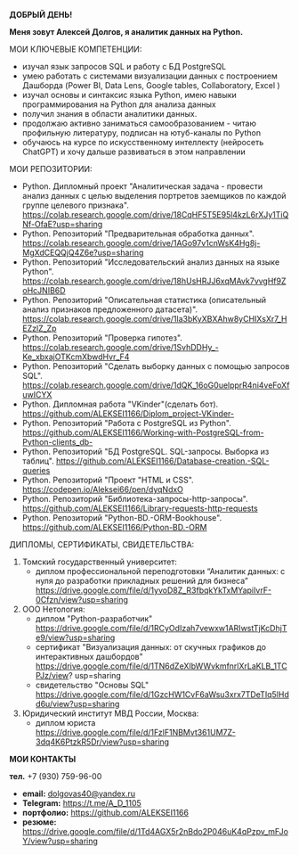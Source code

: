 **ДОБРЫЙ ДЕНЬ!**

**Меня зовут Алексей Долгов, я аналитик данных на Python.**


МОИ КЛЮЧЕВЫЕ КОМПЕТЕНЦИИ:

- изучал язык запросов SQL и работу с БД PostgreSQL
- умею работать с системами визуализации данных с
построением Дашборда (Power BI, Data Lens, Google tables,
Collaboratory, Excel )
- изучал основы и синтаксис языка Python, имею навыки
программирования на Python для анализа данных
- получил знания в области аналитики данных.
- продолжаю активно заниматься самообразованием - читаю
профильную литературу, подписан на ютуб-каналы по Python
- обучаюсь на курсе по искусственному интеллекту (нейросеть
ChatGPT) и хочу дальше развиваться в этом направлении

МОИ РЕПОЗИТОРИИ:

* Python. Дипломный проект "Аналитическая задача - провести анализ данных с целью выделения портретов заемщиков
  по каждой группе целевого признака".  https://colab.research.google.com/drive/18CqHF5T5E95l4kzL6rXJy1TiQNf-OfaE?usp=sharing
* Python. Репозиторий "Предварительная обработка данных". https://colab.research.google.com/drive/1AGo97v1cnWsK4Hg8j-MgXdCEQQjQ4Z6e?usp=sharing
* Python. Репозиторий "Исследовательский анализ данных на языке Python".  https://colab.research.google.com/drive/18hUsHRJJ6xqMAvk7vvgHf9ZoHcJNIB6D
* Python. Репозиторий "Описательная статистика (описательный анализ признаков предложенного датасета)". https://colab.research.google.com/drive/1la3bKyXBXAhw8yCHIXsXr7_HEZzlZ_Zp
* Python. Репозиторий "Проверка гипотез".  https://colab.research.google.com/drive/1SvhDDHy_-Ke_xbxajOTKcmXbwdHvr_F4
* Python. Репозиторий "Сделать выборку данных с помощью запросов SQL". https://colab.research.google.com/drive/1dQK_16oG0uelpprR4ni4veFoXfuwICYX 
* Python. Дипломная работа "VKinder"(сделать бот).  https://github.com/ALEKSEI1166/Diplom_project-VKinder-
* Python. Репозиторий "Работа с PostgreSQL из Python".  https://github.com/ALEKSEI1166/Working-with-PostgreSQL-from-Python-clients_db-
* Python. Репозиторий "БД PostgreSQL. SQL-запросы. Выборка из таблиц".  https://github.com/ALEKSEI1166/Database-creation.-SQL-queries
* Python. Репозиторий "Проект "HTML и CSS".  https://codepen.io/Aleksei66/pen/dyqNdxO
* Python. Репозиторий "Библиотека-запросы-http-запросы". https://github.com/ALEKSEI1166/Library-requests-http-requests
* Python. Репозиторий "Python-BD.-ORM-Bookhouse".  https://github.com/ALEKSEI1166/Python-BD.-ORM
  

  
                                           

   

ДИПЛОМЫ, СЕРТИФИКАТЫ, СВИДЕТЕЛЬСТВА:
1. Томский государственный университет:
   - диплом профессиональной переподготовки “Аналитик данных: с нуля до разработки прикладных решений для бизнеса” 
     https://drive.google.com/file/d/1yvoD8Z_R3fbqkYkTxMYapiIvrF-0Cfzn/view?usp=sharing
2. ООО Нетология: 
   - диплом "Python-разработчик"   https://drive.google.com/file/d/1RCyOdIzah7vewxw1ARIwstTjKcDhjTe9/view?usp=sharing
   - сертификат "Визуализация данных: от скучных графиков до интерактивных дашбордов"  https://drive.google.com/file/d/1TN6dZeXIbWWvkmfnrlXrLaKLB_1TCPJz/view? 
     usp=sharing
   - свидетельство "Основы SQL"  https://drive.google.com/file/d/1GzcHW1CvF6aWsu3xrx7TDeTIq5lHdd6u/view?usp=sharing
3. Юридический институт МВД России, Москва:
   - диплом юриста  https://drive.google.com/file/d/1FzlF1NBMvt361UM7Z-3dq4K6PtzkR5Dr/view?usp=sharing
     


**МОИ КОНТАКТЫ**

**тел.** +7 (930) 759-96-00   
- **email:**  dolgovas40@yandex.ru
- **Telegram:** https://t.me/A_D_1105 
- **портфолио:** https://github.com/ALEKSEI1166
- **резюме:**  https://drive.google.com/file/d/1Td4AGX5r2nBdo2P046uK4qPzpv_mFJoY/view?usp=sharing


